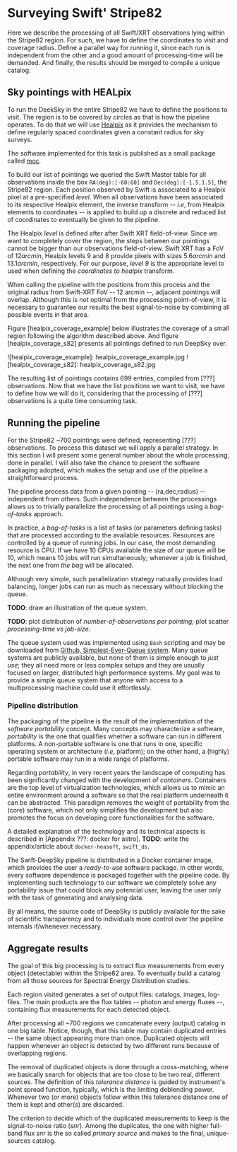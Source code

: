 
# Surveying Swift' Stripe82

Here we describe the processing of all Swift/XRT observations lying within the
Stripe82 region.
For such, we have to define the coordinates to visit and coverage radius.
Define a parallel way for running it, since each run is independent from the other
and a good amount of processing-time will be demanded.
And finally, the results should be merged to compile a unique catalog.


## Sky pointings with HEALpix
[healpix]: https://healpix.jpl.nasa.gov/
[moc]: https://github.com/chbrandt/moc

To run the DeekSky in the entire Stripe82 we have to define the positions to
visit.
The region is to be covered by circles as that is how the pipeline operates.
To do that we will use [Healpix][healpix] as it provides the mechanism to define
regularly spaced coordinates given a constant radius for sky surveys.

The software implemented for this task is published as a small package called [moc].

To build our list of pointings we queried the Swift Master table for all observations
inside the box `RA(deg):[-60:60]` and `Dec(deg):[-1.5,1.5]`, the Stripe82 region.
Each position observed by Swift is associated to a Healpix pixel at a pre-specified
*level*.
When all observations have been associated to its respective Healpix element,
the inverse transform -- *i.e*, from Healpix elements to coordinates -- is
applied to build up a discrete and reduced list of coordinates to eventually
be given to the pipeline.

The Healpix *level* is defined after after Swift XRT field-of-view.
Since we want to completely cover the region, the steps between our pointings
cannot be bigger than our observations field-of-view.
Swift XRT has a FoV of $12 arcmin$, Healpix levels $9$ and $8$ provide pixels
with sizes $5.6 arcmin$ and $13.1 arcmin$, respectively.
For our purpose, *level 9* is the appropriate level to used when defining the
*coordinates to healpix* transform.

When calling the pipeline with the positions from this process and the original
radius from Swift-XRT FoV -- 12 arcmin --, adjacent pointings will overlap.
Although this is not optimal from the processing point-of-view, it is necessary
to guarantee our results the best signal-to-noise by combining all possible
events in that area.

Figure [healpix_coverage_example] below illustrates the coverage of a small
region following the algorithm described above.
And figure [healpix_coverage_s82] presents all pointings defined to run
DeepSky over.

![healpix_coverage_example]: healpix_coverage_example.jpg
![healpix_coverage_s82]: healpix_coverage_s82.jpg

The resulting list of pointings contains 699 entries, compiled from [???]
observations.
Now that we have the list positions we want to visit, we have to define
how we will do it, considering that the processing of [???] observations
is a quite time consuming task.


## Running the pipeline

For the Stripe82 ~700 pointings were defined, representing [???] observations.
To process this dataset we will apply a parallel strategy.
In this section I will present some general number about the whole
processing, done in parallel.
I will also take the chance to present the software packaging adopted,
which makes the setup and use of the pipeline a straightforward process.

The pipeline process data from a given pointing -- (ra,dec;radius) --
independent from others.
Such independence between the processings allows us to trivially
parallelize the processing of all pointings using a *bag-of-tasks*
approach.

In practice, a *bag-of-tasks* is a list of tasks (or parameters defining tasks)
that are processed according to the available resources.
Resources are controlled by a queue of running jobs.
In our case, the most demanding resource is CPU.
If we have 10 CPUs available the size of our queue will be 10, which
means 10 jobs will run simultaneously; whenever a job is finished, the
next one from *the bag* will be allocated.

Although very simple, such parallelization strategy naturally provides
load balancing, longer jobs can run as much as necessary without blocking
the queue.

**TODO**: draw an illustration of the queue system.

**TODO**: plot distribution of *number-of-observations per pointing*;
plot scatter *processing-time vs job-size*.

[seq]: https://github.com/chbrandt/shools

The queue system used was implemented using `Bash` scripting and may
be downloaded from [Github, Simplest-Ever-Queue system][seq].
Many queue systems are publicly available, but none of them is simple
enough to *just use*; they all need more or less complex setups and
they are usually focused on larger, distributed high performance systems.
My goal was to provide a simple queue system that anyone with access to
a multiprocessing machine could use it effortlessly.


### Pipeline distribution

The packaging of the pipeline is the result of the implementation of the
*software portability* concept.
Many concepts may characterize a software, *portability* is the one that
qualifies whether a software can run in different platforms.
A non-portable software is one that runs in one, specific operating
system or architecture (*i.e*, platform); on the other hand, a (highly)
portable software may run in a wide range of platforms.

Regarding *portability*, in very recent years the landscape of computing
has been significantly changed with the development of *containers*.
Containers are the top level of virtualization technologies, which allows
us to mimic an entire environment around a software so that the real
platform underneath it can be abstracted.
This paradigm removes the weight of portability from the (core) software,
which not only simplifies the development but also promotes the focus
on developing core functionalities for the software.

A detailed explanation of the technology and its technical aspects is
described in [Appendix ???: docker for astro].
**TODO**: write the appendix/article about `docker-heasoft`, `swift_ds`.

The Swift-DeepSky pipeline is distributed in a Docker container image,
which provides the user a *ready-to-use* software package.
In other words, every software dependence is packaged together with
the pipeline code.
By implementing such technology to our software we completely solve any
portability issue that could block any potencial user, leaving the user
only with the task of generating and analysing data.

By all means, the source code of DeepSky is publicly available for the
sake of scientific transparency and to individuals more control over the
pipeline internals if/whenever necessary.


## Aggregate results

The goal of this big processing is to extract flux measurements from
every object (detectable) within the Stripe82 area.
To eventually build a catalog from all those sources for Spectral
Energy Distribution studies.

Each region visited generates a set of output files: catalogs, images, log-files.
The main products are the flux tables -- photon and energy fluxes --,
containing flux measurements for each detected object.

After processing all ~700 regions we concatenate every (output) catalog
in one big table.
Notice, though, that this table may contain duplicated entries -- the
same object appearing more than once.
Duplicated objects will happen whenever an object is detected by two
different runs because of overlapping regions.

The removal of duplicated objects is done through a cross-matching, where
we basically search for objects that are too close to be two real, different
sources.
The definition of this *tolerance distance* is guided by instrument's
point spread function, typically, which is the limiting deblending power.
Whenever two (or more) objects follow within this tolerance distance
one of them is kept and other(s) are discarded.

The criterion to decide which of the duplicated measurements to keep is
the signal-to-noise ratio (*snr*).
Among the duplicates, the one with higher full-band flux *snr* is the
so called *primary source* and makes to the final, unique-sources catalog.
